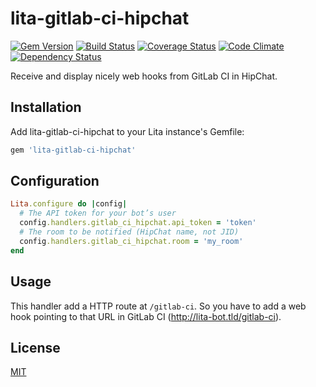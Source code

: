 # lita-gitlab-ci-hipchat

[![Gem Version](https://badge.fury.io/rb/lita-gitlab-ci-hipchat.svg)](http://badge.fury.io/rb/lita-gitlab-ci-hipchat) [![Build Status](https://travis-ci.org/Flink/lita-gitlab-ci-hipchat.svg?branch=develop)](https://travis-ci.org/Flink/lita-gitlab-ci-hipchat) [![Coverage Status](https://coveralls.io/repos/Flink/lita-gitlab-ci-hipchat/badge.png?branch=develop)](https://coveralls.io/r/Flink/lita-gitlab-ci-hipchat?branch=develop) [![Code Climate](https://codeclimate.com/github/Flink/lita-gitlab-ci-hipchat/badges/gpa.svg)](https://codeclimate.com/github/Flink/lita-gitlab-ci-hipchat) [![Dependency Status](https://gemnasium.com/Flink/lita-gitlab-ci-hipchat.svg)](https://gemnasium.com/Flink/lita-gitlab-ci-hipchat)

Receive and display nicely web hooks from GitLab CI in HipChat.

## Installation

Add lita-gitlab-ci-hipchat to your Lita instance's Gemfile:

``` ruby
gem 'lita-gitlab-ci-hipchat'
```


## Configuration

```ruby
Lita.configure do |config|
  # The API token for your bot’s user
  config.handlers.gitlab_ci_hipchat.api_token = 'token'
  # The room to be notified (HipChat name, not JID)
  config.handlers.gitlab_ci_hipchat.room = 'my_room'
end
```

## Usage

This handler add a HTTP route at `/gitlab-ci`. So you have to add a web
hook pointing to that URL in GitLab CI (http://lita-bot.tld/gitlab-ci).

## License

[MIT](http://opensource.org/licenses/MIT)
